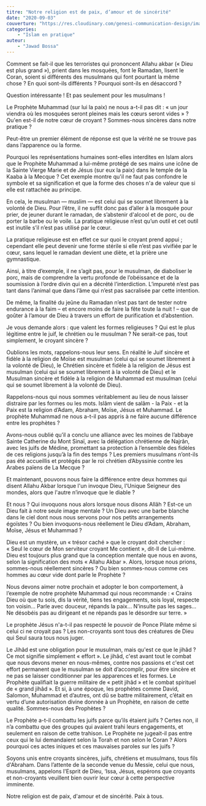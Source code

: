 ```yaml
---
titre: "Notre religion est de paix, d’amour et de sincérité"
date: "2020-09-03"
couverture: "https://res.cloudinary.com/genesi-communication-design/image/upload/v1604654415/ihei/couvertures/islam-en-pratique-8_yj3onv.jpg"
categories:
    - "Islam en pratique"
auteur: 
	- "Jawad Bossa"
---
```


Comment se fait-il que les terroristes qui prononcent Allahu akbar («&nbsp;Dieu est plus grand&nbsp;»), prient dans les mosquées, font le Ramadan, lisent le Coran, soient si différents des musulmans qui font pourtant la même chose&nbsp;? En quoi sont-ils différents&nbsp;? Pourquoi sont-ils en désaccord&nbsp;? 

Question intéressante&nbsp;! Et pas seulement pour les musulmans&nbsp;! 

Le Prophète Muhammad (sur lui la paix) ne nous a-t-il pas dit&nbsp;: «&nbsp;un jour viendra où les mosquées seront pleines mais les cœurs seront vides&nbsp;»&nbsp;? Qu'en est-il de notre cœur de croyant&nbsp;? Sommes-nous sincères dans notre pratique&nbsp;? 

Peut-être un premier élément de réponse est que la vérité ne se trouve pas dans l’apparence ou la forme.

Pourquoi les représentations humaines sont-elles interdites en Islam alors que le Prophète Muhammad a lui-même protégé de ses mains une icône de la Sainte Vierge Marie et de Jésus (sur eux la paix) dans le temple de la Kaaba à la Mecque&nbsp;? Cet exemple montre qu'il ne faut pas confondre le symbole et sa signification et que la forme des choses n'a de valeur que si elle est rattachée au principe.

En cela, le musulman — muslim — est celui qui se soumet librement à la volonté de Dieu. Pour l’être, il ne suffit donc pas d’aller à la mosquée pour prier, de jeuner durant le ramadan, de s’abstenir d'alcool et de porc, ou de porter la barbe ou le voile. La pratique religieuse n’est qu’un outil et cet outil est inutile s’il n’est pas utilisé par le cœur.

La pratique religieuse est en effet ce sur quoi le croyant prend appui&nbsp;; cependant elle peut devenir une forme stérile si elle n’est pas vivifiée par le cœur, sans lequel le ramadan devient une diète, et la prière une gymnastique.

Ainsi, à titre d’exemple, il ne s’agit pas, pour le musulman, de diaboliser le porc, mais de comprendre la vertu profonde de l’obéissance et de la soumission à l’ordre divin qui en a décrété l’interdiction. L’impureté n’est pas tant dans l’animal que dans l’âme qui n’est pas sacralisée par cette intention.

De même, la finalité du jeûne du Ramadan n’est pas tant de tester notre endurance à la faim – et encore moins de faire la fête toute la nuit&nbsp;! – que de goûter à l’amour de Dieu à travers un effort de purification et d’abstention.

Je vous demande alors&nbsp;: que valent les formes religieuses&nbsp;? Qui est le plus légitime entre le juif, le chrétien ou le musulman&nbsp;? Ne serait-ce pas, tout simplement, le croyant sincère&nbsp;? 

Oublions les mots, rappelons-nous leur sens. En réalité le Juif sincère et fidèle à la religion de Moïse est musulman (celui qui se soumet librement à la volonté de Dieu), le Chrétien sincère et fidèle à la religion de Jésus est musulman (celui qui se soumet librement à la volonté de Dieu) et le Musulman sincère et fidèle à la religion de Muhammad est musulman (celui qui se soumet librement à la volonté de Dieu).

Rappelons-nous qui nous sommes véritablement au lieu de nous laisser distraire par les formes ou les mots. Islâm vient de salâm - la Paix - et la Paix est la religion d’Adam, Abraham, Moïse, Jésus et Muhammad. Le prophète Muhammad ne nous a-t-il pas appris à ne faire aucune différence entre les prophètes&nbsp;? 

Avons-nous oublié qu’il a conclu une alliance avec les moines de l’abbaye Sainte Catherine du Mont Sinaï, avec la délégation chrétienne de Najrân, avec les juifs de Médine, promettant sa protection à l’ensemble des fidèles de ces religions jusqu’à la fin des temps&nbsp;? Les premiers musulmans n’ont-ils pas été accueillis et protégés par le roi chrétien d’Abyssinie contre les Arabes païens de La Mecque&nbsp;? 

Et maintenant, pouvons nous faire la différence entre deux hommes qui disent Allahu Akbar lorsque l'un invoque Dieu, l'Unique Seigneur des mondes, alors que l'autre n’invoque que le diable&nbsp;? 

Et nous&nbsp;? Qui invoquons nous alors lorsque nous disons Allâh&nbsp;? Est-ce un Dieu fait à notre seule image mentale&nbsp;? Un Dieu avec une barbe blanche dans le ciel dont nous nous servons pour nos petits arrangements égoïstes&nbsp;? Ou bien invoquons-nous réellement le Dieu d’Adam, Abraham, Moïse, Jésus et Muhammad&nbsp;? 

Dieu est un mystère, un «&nbsp;trésor caché&nbsp;» que le croyant doit chercher&nbsp;: «&nbsp;Seul le cœur de Mon serviteur croyant Me contient&nbsp;», dit-Il de Lui-même. Dieu est toujours plus grand que la conception mentale que nous en avons, selon la signification des mots «&nbsp;Allahu Akbar&nbsp;». Alors, lorsque nous prions, sommes-nous réellement sincères&nbsp;? Ou bien sommes-nous comme ces hommes au cœur vide dont parle le Prophète&nbsp;? 

Nous devons aimer notre prochain et adopter le bon comportement, à l’exemple de notre prophète Muhammad qui nous recommande&nbsp;: «&nbsp;Crains Dieu où que tu sois, dis la vérité, tiens tes engagements, sois loyal, respecte ton voisin… Parle avec douceur, répands la paix… N’insulte pas les sages… Ne désobéis pas au dirigeant et ne répands pas le désordre sur terre.&nbsp;» 

Le prophète Jésus n'a-t-il pas respecté le pouvoir de Ponce Pilate même si celui ci ne croyait pas&nbsp;? Les non-croyants sont tous des créatures de Dieu qui Seul saura tous nous juger.

Le Jihâd est une obligation pour le musulman, mais qu'est ce que le jihâd&nbsp;? Ce mot signifie simplement «&nbsp;effort&nbsp;». Le jihâd, c'est avant tout le combat que nous devons mener en nous-mêmes, contre nos passions et c'est cet effort permanent que le musulman se doit d’accomplir, pour être sincère et ne pas se laisser conditionner par les apparences et les formes. Le Prophète qualifiait la guerre militaire de «&nbsp;petit jihâd&nbsp;» et le combat spirituel de «&nbsp;grand jihâd&nbsp;». Et si, à une époque, les prophètes comme David, Salomon, Muhammad et d’autres, ont dû se battre militairement, c’était en vertu d’une autorisation divine donnée à un Prophète, en raison de cette qualité. Sommes-nous des Prophètes&nbsp;? 

Le Prophète a-t-il combattu les juifs parce qu’ils étaient juifs&nbsp;? Certes non, il n’a combattu que des groupes qui avaient trahi leurs engagements, et seulement en raison de cette trahison. Le Prophète ne jugeait-il pas entre ceux qui le lui demandaient selon la Torah et non selon le Coran&nbsp;? Alors pourquoi ces actes iniques et ces mauvaises paroles sur les juifs&nbsp;? 

Soyons unis entre croyants sincères, juifs, chrétiens et musulmans, tous fils d'Abraham. Dans l’attente de la seconde venue du Messie, celui que nous, musulmans, appelons l'Esprit de Dieu, ‘Issa, Jésus, espérons que croyants et non-croyants veuillent bien ouvrir leur cœur à cette perspective imminente.

Notre religion est de paix, d'amour et de sincérité.
Paix à tous.
